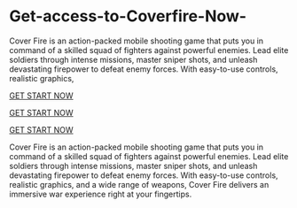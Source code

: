 # Get-access-to-Coverfire-Now-
Cover Fire is an action-packed mobile shooting game that puts you in command of a skilled squad of fighters against powerful enemies. Lead elite soldiers through intense missions, master sniper shots, and unleash devastating firepower to defeat enemy forces. With easy-to-use controls, realistic graphics, 

[GET START NOW](https://sites.google.com/view/get-access-to-coverfire-now/home)

[GET START NOW](https://sites.google.com/view/get-access-to-coverfire-now/home)


[GET START NOW](https://sites.google.com/view/get-access-to-coverfire-now/home)




Cover Fire is an action-packed mobile shooting game that puts you in command of a skilled squad of fighters against powerful enemies. Lead elite soldiers through intense missions, master sniper shots, and unleash devastating firepower to defeat enemy forces. With easy-to-use controls, realistic graphics, and a wide range of weapons, Cover Fire delivers an immersive war experience right at your fingertips.
